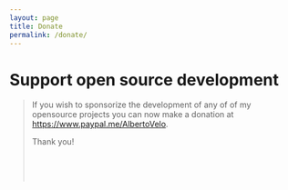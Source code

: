 ```yaml
---
layout: page
title: Donate
permalink: /donate/
---
```


# Support open source development

<div class="col-md-12">
<blockquote class="alert alert-warning"> 

If you wish to sponsorize the development of any of of my opensource projects you can now make a donation at <a href="https://www.paypal.me/AlbertoVelo">https://www.paypal.me/AlbertoVelo</a>.

<p>Thank you!</p>

<p>&nbsp;</p>
<p>&nbsp;</p>
</div>
